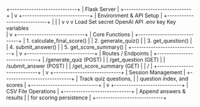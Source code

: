 +----------------------------+
|       Flask Server         |
+----------------------------+
             |
             v
+----------------------------+
| Environment & API Setup    |
+----------------------------+
   |         |           |
   v         v           v
Load     Set secret   OpenAI API 
.env      key         Key
variables   
             |
             v
+----------------------------+
|       Core Functions       |
+----------------------------+
| 1. calculate_final_score() |
| 2. generate_quiz()         |
| 3. get_question()          |
| 4. submit_answer()         |
| 5. get_score_summary()     |
+----------------------------+
             |
             v
+----------------------------+
|      Routes / Endpoints    |
+----------------------------+
| /generate_quiz (POST)      |
| /get_question (GET)        |
| /submit_answer (POST)      |
| /get_score_summary (GET)   |
| /                          |
+----------------------------+
             |
             v
+----------------------------+
|     Session Management     |
+----------------------------+
| Track quiz questions,      |
| question index, and scores |
+----------------------------+
             |
             v
+----------------------------+
|     CSV File Operations    |
+----------------------------+
| Append answers & results   |
| for scoring persistence    |
+----------------------------+
